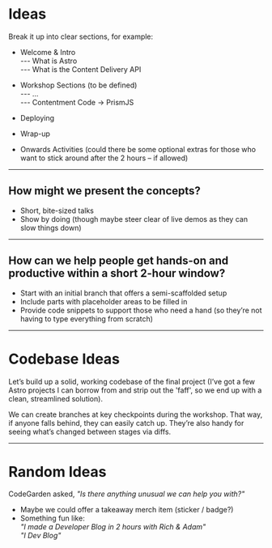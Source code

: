 # Ideas

Break it up into clear sections, for example:

- Welcome & Intro  
  --- What is Astro  
  --- What is the Content Delivery API

- Workshop Sections (to be defined)  
  --- …  
  --- Contentment Code → PrismJS

- Deploying  
- Wrap-up  
- Onwards Activities (could there be some optional extras for those who want to stick around after the 2 hours – if allowed)

---

## How might we present the concepts?

- Short, bite-sized talks  
- Show by doing (though maybe steer clear of live demos as they can slow things down)

---

## How can we help people get hands-on and productive within a short 2-hour window?

- Start with an initial branch that offers a semi-scaffolded setup  
- Include parts with placeholder areas to be filled in  
- Provide code snippets to support those who need a hand (so they’re not having to type everything from scratch)

---

# Codebase Ideas

Let’s build up a solid, working codebase of the final project (I’ve got a few Astro projects I can borrow from and strip out the 'faff', so we end up with a clean, streamlined solution).

We can create branches at key checkpoints during the workshop. That way, if anyone falls behind, they can easily catch up. They’re also handy for seeing what’s changed between stages via diffs.

---

# Random Ideas

CodeGarden asked, *"Is there anything unusual we can help you with?"*  
- Maybe we could offer a takeaway merch item (sticker / badge?)  
- Something fun like:  
  *"I made a Developer Blog in 2 hours with Rich & Adam"*  
  *"I Dev Blog"*
